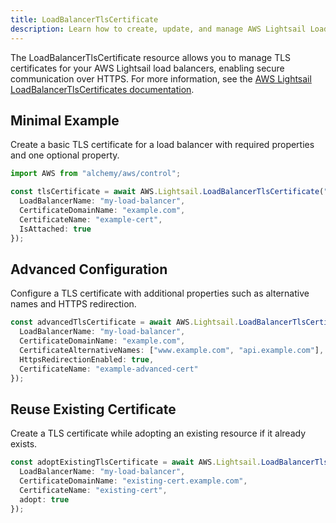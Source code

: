 ```yaml
---
title: LoadBalancerTlsCertificate
description: Learn how to create, update, and manage AWS Lightsail LoadBalancerTlsCertificates using Alchemy Cloud Control.
---
```


The LoadBalancerTlsCertificate resource allows you to manage TLS certificates for your AWS Lightsail load balancers, enabling secure communication over HTTPS. For more information, see the [AWS Lightsail LoadBalancerTlsCertificates documentation](https://docs.aws.amazon.com/lightsail/latest/userguide/).

## Minimal Example

Create a basic TLS certificate for a load balancer with required properties and one optional property.

```ts
import AWS from "alchemy/aws/control";

const tlsCertificate = await AWS.Lightsail.LoadBalancerTlsCertificate("myTlsCertificate", {
  LoadBalancerName: "my-load-balancer",
  CertificateDomainName: "example.com",
  CertificateName: "example-cert",
  IsAttached: true
});
```

## Advanced Configuration

Configure a TLS certificate with additional properties such as alternative names and HTTPS redirection.

```ts
const advancedTlsCertificate = await AWS.Lightsail.LoadBalancerTlsCertificate("advancedTlsCertificate", {
  LoadBalancerName: "my-load-balancer",
  CertificateDomainName: "example.com",
  CertificateAlternativeNames: ["www.example.com", "api.example.com"],
  HttpsRedirectionEnabled: true,
  CertificateName: "example-advanced-cert"
});
```

## Reuse Existing Certificate

Create a TLS certificate while adopting an existing resource if it already exists.

```ts
const adoptExistingTlsCertificate = await AWS.Lightsail.LoadBalancerTlsCertificate("adoptTlsCertificate", {
  LoadBalancerName: "my-load-balancer",
  CertificateDomainName: "existing-cert.example.com",
  CertificateName: "existing-cert",
  adopt: true
});
```